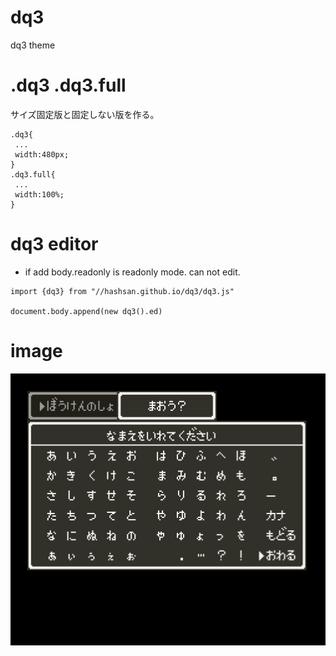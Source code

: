# dq3
dq3 theme

# .dq3 .dq3.full
サイズ固定版と固定しない版を作る。
```
.dq3{
 ...
 width:480px;
}
.dq3.full{
 ...
 width:100%;
}
```

# dq3 editor
- if add body.readonly is readonly mode. can not edit.
```
import {dq3} from "//hashsan.github.io/dq3/dq3.js"

document.body.append(new dq3().ed)

```

# image
![](dq3.png)
